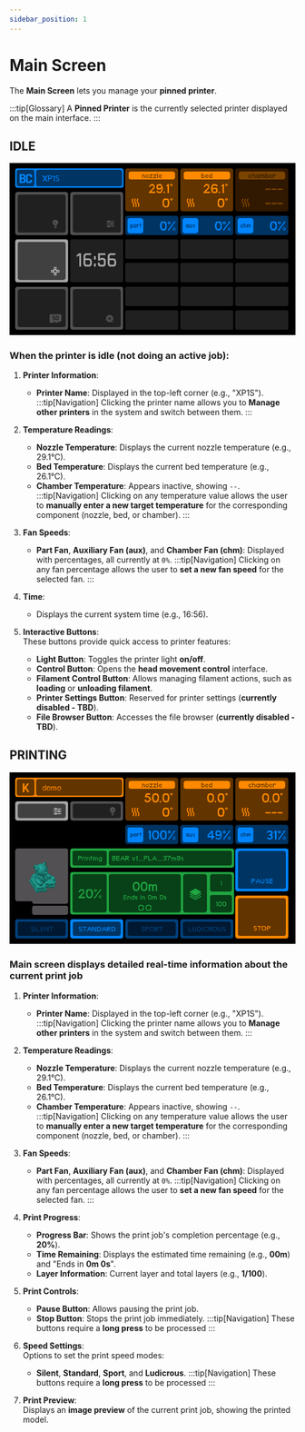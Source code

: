 ```yaml
---
sidebar_position: 1
---
```


# Main Screen

The **Main Screen** lets you manage your **pinned printer**.

:::tip[Glossary]
A **Pinned Printer** is the currently selected printer displayed on the main interface.
:::

## IDLE

![img alt](img/main.png)

### When the printer is **idle** (not doing an active job):

1.  **Printer Information**:

    - **Printer Name**: Displayed in the top-left corner (e.g., "XP1S").
      :::tip[Navigation]
      Clicking the printer name allows you to **Manage other printers** in the system and switch between them.
      :::

2.  **Temperature Readings**:

    - **Nozzle Temperature**: Displays the current nozzle temperature (e.g., 29.1°C).
    - **Bed Temperature**: Displays the current bed temperature (e.g., 26.1°C).
    - **Chamber Temperature**: Appears inactive, showing `--`.
      :::tip[Navigation]
      Clicking on any temperature value allows the user to **manually enter a new target temperature** for the corresponding component (nozzle, bed, or chamber).
      :::

3.  **Fan Speeds**:

    - **Part Fan**, **Auxiliary Fan (aux)**, and **Chamber Fan (chm)**: Displayed with percentages, all currently at `0%`.
      :::tip[Navigation]
      Clicking on any fan percentage allows the user to **set a new fan speed** for the selected fan.
      :::

4.  **Time**:

    - Displays the current system time (e.g., 16:56).

5.  **Interactive Buttons**:  
    These buttons provide quick access to printer features:

    - **Light Button**: Toggles the printer light **on/off**.
    - **Control Button**: Opens the **head movement control** interface.
    - **Filament Control Button**: Allows managing filament actions, such as **loading** or **unloading filament**.
    - **Printer Settings Button**: Reserved for printer settings (**currently disabled - TBD**).
    - **File Browser Button**: Accesses the file browser (**currently disabled - TBD**).

## PRINTING

![img alt](img/main-printing.png)

### Main screen displays detailed real-time information about the current print job

1.  **Printer Information**:

    - **Printer Name**: Displayed in the top-left corner (e.g., "XP1S").
      :::tip[Navigation]
      Clicking the printer name allows you to **Manage other printers** in the system and switch between them.
      :::

2.  **Temperature Readings**:

    - **Nozzle Temperature**: Displays the current nozzle temperature (e.g., 29.1°C).
    - **Bed Temperature**: Displays the current bed temperature (e.g., 26.1°C).
    - **Chamber Temperature**: Appears inactive, showing `--`.
      :::tip[Navigation]
      Clicking on any temperature value allows the user to **manually enter a new target temperature** for the corresponding component (nozzle, bed, or chamber).
      :::

3.  **Fan Speeds**:

    - **Part Fan**, **Auxiliary Fan (aux)**, and **Chamber Fan (chm)**: Displayed with percentages, all currently at `0%`.
      :::tip[Navigation]
      Clicking on any fan percentage allows the user to **set a new fan speed** for the selected fan.
      :::

4.  **Print Progress**:

    - **Progress Bar**: Shows the print job's completion percentage (e.g., **20%**).
    - **Time Remaining**: Displays the estimated time remaining (e.g., **00m**) and "Ends in **0m 0s**".
    - **Layer Information**: Current layer and total layers (e.g., **1/100**).

5.  **Print Controls**:

    - **Pause Button**: Allows pausing the print job.
    - **Stop Button**: Stops the print job immediately.
      :::tip[Navigation]
      These buttons require a **long press** to be processed
      :::

6.  **Speed Settings**:  
    Options to set the print speed modes:

    - **Silent**, **Standard**, **Sport**, and **Ludicrous**.
      :::tip[Navigation]
      These buttons require a **long press** to be processed
      :::

7.  **Print Preview**:  
    Displays an **image preview** of the current print job, showing the printed model.
